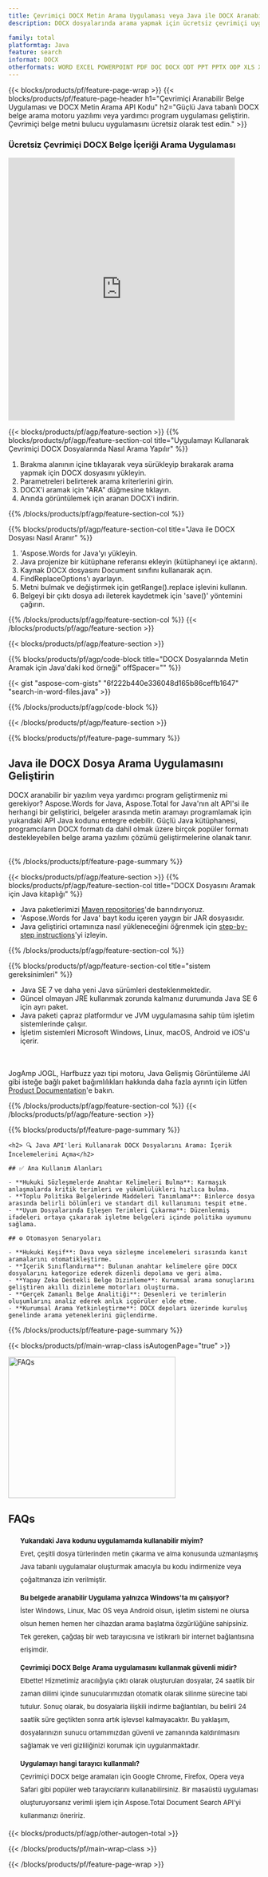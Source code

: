 ```yaml
---
title: Çevrimiçi DOCX Metin Arama Uygulaması veya Java ile DOCX Aranabilir Yazılım Geliştirin
description: DOCX dosyalarında arama yapmak için ücretsiz çevrimiçi uygulama. Herhangi bir DOCX dosyası metin arama uygulaması için Java kodu.

family: total
platformtag: Java
feature: search
informat: DOCX
otherformats: WORD EXCEL POWERPOINT PDF DOC DOCX ODT PPT PPTX ODP XLS XLSX ODS
---
```

{{< blocks/products/pf/feature-page-wrap >}}
{{< blocks/products/pf/feature-page-header h1="Çevrimiçi Aranabilir Belge Uygulaması ve DOCX Metin Arama API Kodu" h2="Güçlü Java tabanlı DOCX belge arama motoru yazılımı veya yardımcı program uygulaması geliştirin. Çevrimiçi belge metni bulucu uygulamasını ücretsiz olarak test edin." >}}


<div class="container-fluid agp-content bg-white aboutfile box-1 vh100 section nopbtm">
<div class=container>
<div class=row>
<div class="demobox tc col-md-12 padding-0">

<h3>Ücretsiz Çevrimiçi DOCX Belge İçeriği Arama Uygulaması</h3>

<iframe style="border: none; height: 526px;" scrolling="no" src="https://products.aspose.app/total/search/embed&h1&h2" id="child-iframe" width="90%"></iframe>

</div></div>
</div></div>

{{< blocks/products/pf/agp/feature-section >}}
{{% blocks/products/pf/agp/feature-section-col title="Uygulamayı Kullanarak Çevrimiçi DOCX Dosyalarında Nasıl Arama Yapılır" %}}

1. Bırakma alanının içine tıklayarak veya sürükleyip bırakarak arama yapmak için DOCX dosyasını yükleyin.
1. Parametreleri belirterek arama kriterlerini girin. 
1. DOCX'i aramak için "ARA" düğmesine tıklayın.
1. Anında görüntülemek için aranan DOCX'i indirin.

{{% /blocks/products/pf/agp/feature-section-col %}}

{{% blocks/products/pf/agp/feature-section-col title="Java ile DOCX Dosyası Nasıl Aranır" %}}

1. 'Aspose.Words for Java'yı yükleyin.
1. Java projenize bir kütüphane referansı ekleyin (kütüphaneyi içe aktarın).
1. Kaynak DOCX dosyasını Document sınıfını kullanarak açın.
1. FindReplaceOptions'ı ayarlayın. 
1. Metni bulmak ve değiştirmek için getRange().replace işlevini kullanın.
1. Belgeyi bir çıktı dosya adı ileterek kaydetmek için 'save()' yöntemini çağırın.

{{% /blocks/products/pf/agp/feature-section-col %}}
{{< /blocks/products/pf/agp/feature-section >}}


{{< blocks/products/pf/agp/feature-section >}}

{{% blocks/products/pf/agp/code-block title="DOCX Dosyalarında Metin Aramak için Java'daki kod örneği" offSpacer="" %}}

{{< gist "aspose-com-gists" "6f222b440e336048d165b86ceffb1647" "search-in-word-files.java" >}}

{{% /blocks/products/pf/agp/code-block %}}

{{< /blocks/products/pf/agp/feature-section >}}

{{% blocks/products/pf/feature-page-summary %}}


<h2>Java ile DOCX Dosya Arama Uygulamasını Geliştirin</h2>

DOCX aranabilir bir yazılım veya yardımcı program geliştirmeniz mi gerekiyor? Aspose.Words for Java, Aspose.Total for Java'nın alt API'si ile herhangi bir geliştirici, belgeler arasında metin aramayı programlamak için yukarıdaki API Java kodunu entegre edebilir. Güçlü Java kütüphanesi, programcıların DOCX formatı da dahil olmak üzere birçok popüler formatı destekleyebilen belge arama yazılımı çözümü geliştirmelerine olanak tanır.<br /><br />

{{% /blocks/products/pf/feature-page-summary %}}

{{< blocks/products/pf/agp/feature-section >}}
{{% blocks/products/pf/agp/feature-section-col title="DOCX Dosyasını Aramak için Java kitaplığı" %}}

- Java paketlerimizi [Maven repositories](https://releases.aspose.com/java/repo/com/aspose/aspose-words/)'de barındırıyoruz. 
- 'Aspose.Words for Java' bayt kodu içeren yaygın bir JAR dosyasıdır. 
- Java geliştirici ortamınıza nasıl yükleneceğini öğrenmek için [step-by-step instructions](https://docs.aspose.com/words/java/installation/#install-aspose-words-for-java-from-maven-repository)'yi izleyin.

{{% /blocks/products/pf/agp/feature-section-col %}}

{{% blocks/products/pf/agp/feature-section-col title="sistem gereksinimleri" %}}

- Java SE 7 ve daha yeni Java sürümleri desteklenmektedir.
- Güncel olmayan JRE kullanmak zorunda kalmanız durumunda Java SE 6 için ayrı paket.
- Java paketi çapraz platformdur ve JVM uygulamasına sahip tüm işletim sistemlerinde çalışır.
- İşletim sistemleri Microsoft Windows, Linux, macOS, Android ve iOS'u içerir.

<br /><br />
JogAmp JOGL, Harfbuzz yazı tipi motoru, Java Gelişmiş Görüntüleme JAI gibi isteğe bağlı paket bağımlılıkları hakkında daha fazla ayrıntı için lütfen [Product Documentation](https://docs.aspose.com/words/java/system-requirements/)'e bakın.

{{% /blocks/products/pf/agp/feature-section-col %}}
{{< /blocks/products/pf/agp/feature-section >}}


{{% blocks/products/pf/feature-page-summary %}}
```
<h2> 🔍 Java API'leri Kullanarak DOCX Dosyalarını Arama: İçerik İncelemelerini Açma</h2>

## ✅ Ana Kullanım Alanları

- **Hukuki Sözleşmelerde Anahtar Kelimeleri Bulma**: Karmaşık anlaşmalarda kritik terimleri ve yükümlülükleri hızlıca bulma.
- **Toplu Politika Belgelerinde Maddeleri Tanımlama**: Binlerce dosya arasında belirli bölümleri ve standart dil kullanımını tespit etme.
- **Uyum Dosyalarında Eşleşen Terimleri Çıkarma**: Düzenlenmiş ifadeleri ortaya çıkararak işletme belgeleri içinde politika uyumunu sağlama.

## ⚙️ Otomasyon Senaryoları

- **Hukuki Keşif**: Dava veya sözleşme incelemeleri sırasında kanıt aramalarını otomatikleştirme.
- **İçerik Sınıflandırma**: Bulunan anahtar kelimelere göre DOCX dosyalarını kategorize ederek düzenli depolama ve geri alma.
- **Yapay Zeka Destekli Belge Dizinleme**: Kurumsal arama sonuçlarını geliştiren akıllı dizinleme motorları oluşturma.
- **Gerçek Zamanlı Belge Analitiği**: Desenleri ve terimlerin oluşumlarını analiz ederek anlık içgörüler elde etme.
- **Kurumsal Arama Yetkinleştirme**: DOCX depoları üzerinde kuruluş genelinde arama yeteneklerini güçlendirme.
```
{{% /blocks/products/pf/feature-page-summary %}}
{{< blocks/products/pf/main-wrap-class isAutogenPage="true" >}}


<style>.howtolist li{margin-right: 0!important;line-height: 26px;position: relative;margin-bottom: 10px;font-size: 13px;list-style-type: none;}</style>
<div class="col-md-12 tl bg-gray-dark howtolist section">
  <a class="anchor" name="faqpage"></a>
  <div class="container tl dflex" itemscope="" itemtype="https://schema.org/FAQPage">
      <div class="col-md-4 howtosectiongfx">
          <img class="social-panel-hide-on-mobile" src="https://www.groupdocs.cloud/templates/brand/images/groupdocs/conversion/groupdocs_conversion-brand.png" alt="FAQs" width="335" height="283">
      </div>
      <div class="howtosection col-md-8">
          <div>
              <h2>FAQs</h2>
              <ul>
                  <li itemscope="" itemprop="mainEntity" itemtype="https://schema.org/Question">
                      <div>
                          <span itemprop="name"><b>Yukarıdaki Java kodunu uygulamamda kullanabilir miyim?</b></span>
                      </div>
                      <div itemscope="" itemprop="acceptedAnswer" itemtype="https://schema.org/Answer">
                          <span itemprop="text">Evet, çeşitli dosya türlerinden metin çıkarma ve alma konusunda uzmanlaşmış Java tabanlı uygulamalar oluşturmak amacıyla bu kodu indirmenize veya çoğaltmanıza izin verilmiştir. </span>
                      </div>
                  </li>
                  <li itemscope="" itemprop="mainEntity" itemtype="https://schema.org/Question">
                      <div>
                          <span itemprop="name"><b>Bu belgede aranabilir Uygulama yalnızca Windows'ta mı çalışıyor?</b></span>
                      </div>
                      <div itemscope="" itemprop="acceptedAnswer" itemtype="https://schema.org/Answer">
                          <span itemprop="text">İster Windows, Linux, Mac OS veya Android olsun, işletim sistemi ne olursa olsun hemen hemen her cihazdan arama başlatma özgürlüğüne sahipsiniz. Tek gereken, çağdaş bir web tarayıcısına ve istikrarlı bir internet bağlantısına erişimdir.</span>
                      </div>
                  </li>
                  <li itemscope="" itemprop="mainEntity" itemtype="https://schema.org/Question">
                      <div>
                          <span itemprop="name"><b>Çevrimiçi DOCX Belge Arama uygulamasını kullanmak güvenli midir?</b></span>
                      </div>
                      <div itemscope="" itemprop="acceptedAnswer" itemtype="https://schema.org/Answer">
                          <span itemprop="text">Elbette! Hizmetimiz aracılığıyla çıktı olarak oluşturulan dosyalar, 24 saatlik bir zaman dilimi içinde sunucularımızdan otomatik olarak silinme sürecine tabi tutulur. Sonuç olarak, bu dosyalarla ilişkili indirme bağlantıları, bu belirli 24 saatlik süre geçtikten sonra artık işlevsel kalmayacaktır. Bu yaklaşım, dosyalarınızın sunucu ortamımızdan güvenli ve zamanında kaldırılmasını sağlamak ve veri gizliliğinizi korumak için uygulanmaktadır.</span>
                      </div>
                  </li>                 
                  <li itemscope="" itemprop="mainEntity" itemtype="https://schema.org/Question">
                      <div>
                          <span itemprop="name"><b>Uygulamayı hangi tarayıcı kullanmalı?</b></span>
                      </div>
                      <div itemscope="" itemprop="acceptedAnswer" itemtype="https://schema.org/Answer">
                          <span itemprop="text">Çevrimiçi DOCX belge aramaları için Google Chrome, Firefox, Opera veya Safari gibi popüler web tarayıcılarını kullanabilirsiniz. Bir masaüstü uygulaması oluşturuyorsanız verimli işlem için Aspose.Total Document Search API'yi kullanmanızı öneririz.</span>
                      </div>
                  </li>
              </ul>
          </div>
      </div>
  </div>

{{< blocks/products/pf/agp/other-autogen-total >}}

{{< /blocks/products/pf/main-wrap-class >}}

{{< /blocks/products/pf/feature-page-wrap >}}
